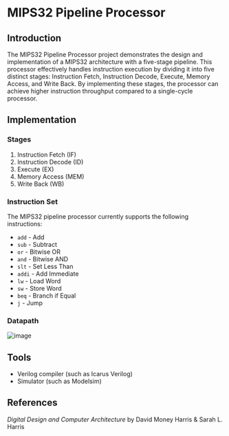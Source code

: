 # MIPS32 Pipeline Processor
## Introduction
The MIPS32 Pipeline Processor project demonstrates the design and implementation of a MIPS32 architecture with a five-stage pipeline. This processor effectively handles instruction execution by dividing it into five distinct stages: Instruction Fetch, Instruction Decode, Execute, Memory Access, and Write Back. By implementing these stages, the processor can achieve higher instruction throughput compared to a single-cycle processor.  
## Implementation
### Stages
1. Instruction Fetch (IF)    
2. Instruction Decode (ID)  
3. Execute (EX)  
4. Memory Access (MEM)  
5. Write Back (WB)
### Instruction Set
The MIPS32 pipeline processor currently supports the following instructions:  
* `add` - Add  
* `sub` - Subtract  
* `or` - Bitwise OR  
* `and` - Bitwise AND  
* `slt` - Set Less Than  
* `addi` - Add Immediate  
* `lw` - Load Word  
* `sw` - Store Word  
* `beq` - Branch if Equal  
* `j` - Jump
### Datapath
![image](https://github.com/sushi0706/mips-pipeline-processor/assets/170224108/42be59ee-724e-446d-8359-7eaf3874ca5b)  
## Tools
* Verilog compiler (such as Icarus Verilog)  
* Simulator (such as Modelsim)
## References
_Digital Design and Computer Architecture_ by David Money Harris & Sarah L. Harris
